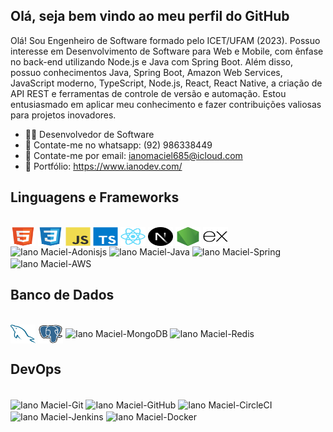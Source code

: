 ## Olá, seja bem vindo ao meu perfil do GitHub
Olá! Sou Engenheiro de Software formado pelo ICET/UFAM (2023). Possuo interesse em Desenvolvimento de Software para Web e Mobile, com ênfase no back-end utilizando Node.js e Java com Spring Boot. Além disso, possuo conhecimentos Java, Spring Boot, Amazon Web Services, JavaScript moderno, TypeScript, Node.js, React, React Native, a criação de API REST e ferramentas de controle de versão e automação. Estou entusiasmado em aplicar meu conhecimento e fazer contribuições valiosas para projetos inovadores.

- 👨‍💻 Desenvolvedor de Software
- 📲 Contate-me no whatsapp: (92) 986338449
- 📧 Contate-me por email: ianomaciel685@icloud.com
- 🔗 Portfólio: https://www.ianodev.com/

## Linguagens e Frameworks

<div style="display: inline_block"><br>
  <img align="center" alt="Iano Maciel-HTML" height="30" width="40" src="https://raw.githubusercontent.com/devicons/devicon/master/icons/html5/html5-original.svg">
  <img align="center" alt="Iano Maciel-CSS" height="30" width="40" src="https://raw.githubusercontent.com/devicons/devicon/master/icons/css3/css3-original.svg">
  <img align="center" alt="Iano Maciel-Js" height="30" width="40" src="https://raw.githubusercontent.com/devicons/devicon/master/icons/javascript/javascript-original.svg">
  <img align="center" alt="Iano Maciel-Ts" height="30" width="40" src="https://raw.githubusercontent.com/devicons/devicon/master/icons/typescript/typescript-original.svg">
  <img align="center" alt="Iano Maciel-React" height="30" width="40" src="https://raw.githubusercontent.com/devicons/devicon/master/icons/react/react-original.svg">
  <img align="center" alt="Iano Maciel-Next" height="30" width="40" src="https://raw.githubusercontent.com/devicons/devicon/master/icons/nextjs/nextjs-original.svg">
  <img align="center" alt="Iano Maciel-Node.js" height="30" width="40" src="https://raw.githubusercontent.com/devicons/devicon/master/icons/nodejs/nodejs-original.svg">
  <img align="center" alt="Iano Maciel-Express" height="30" width="40" src="https://raw.githubusercontent.com/devicons/devicon/master/icons/express/express-original.svg">
  <img align="center" alt="Iano Maciel-Adonisjs" height="30" width="40" src="https://cdn.jsdelivr.net/gh/devicons/devicon/icons/adonisjs/adonisjs-original.svg">
  <img align="center" alt="Iano Maciel-Java" height="30" width="40" src="https://cdn.jsdelivr.net/gh/devicons/devicon/icons/java/java-original.svg">
  <img align="center" alt="Iano Maciel-Spring" height="30" width="40" src="https://cdn.jsdelivr.net/gh/devicons/devicon/icons/spring/spring-original.svg">
  <img align="center" alt="Iano Maciel-AWS" height="30" width="40" src="https://cdn.jsdelivr.net/gh/devicons/devicon/icons/amazonwebservices/amazonwebservices-original-wordmark.svg">
</div>

## Banco de Dados
<div style="display: inline_block"><br>
  <img align="center" alt="Iano Maciel-MySQL" height="30" width="40" src="https://raw.githubusercontent.com/devicons/devicon/master/icons/mysql/mysql-original.svg">
  <img align="center" alt="Iano Maciel-PostgreSQL" height="30" width="40" src="https://raw.githubusercontent.com/devicons/devicon/master/icons/postgresql/postgresql-original.svg">
  <img align="center" alt="Iano Maciel-MongoDB" height="30" width="40" src="https://cdn.jsdelivr.net/gh/devicons/devicon/icons/mongodb/mongodb-original.svg">
  <img align="center" alt="Iano Maciel-Redis" height="30" width="40" src="https://cdn.jsdelivr.net/gh/devicons/devicon/icons/redis/redis-original-wordmark.svg">
</div>

## DevOps
<div style="display: inline_block"><br>
  <img align="center" alt="Iano Maciel-Git" height="30" width="40" src="https://cdn.jsdelivr.net/gh/devicons/devicon/icons/git/git-original.svg">
  <img align="center" alt="Iano Maciel-GitHub" height="30" width="40" src="https://cdn.jsdelivr.net/gh/devicons/devicon/icons/github/github-original.svg">
  <img align="center" alt="Iano Maciel-CircleCI" height="30" width="40" src="https://cdn.jsdelivr.net/gh/devicons/devicon/icons/circleci/circleci-plain-wordmark.svg">
  <img align="center" alt="Iano Maciel-Jenkins" height="30" width="40" src="https://cdn.jsdelivr.net/gh/devicons/devicon/icons/jenkins/jenkins-original.svg">
  <img align="center" alt="Iano Maciel-Docker" height="30" width="40" src="https://cdn.jsdelivr.net/gh/devicons/devicon/icons/docker/docker-original.svg">
</div>        
